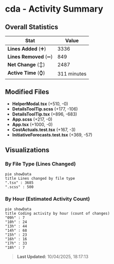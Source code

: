 # cda - Activity Summary 

## Overall Statistics

| Stat                   | Value                                                             |
| ---------------------- | ----------------------------------------------------------------- |
| **Lines Added** (➕)   | 3336                                          |
| **Lines Removed** (➖) | 849                                        |
| **Net Change** (↕)    | 2487                |
| **Active Time** (⌚)   | 311 minutes |


## Modified Files
- **HelperModal.tsx** (+510, -0)
- **DetailsToolTip.scss** (+177, -106)
- **DetailsToolTip.tsx** (+896, -683)
- **App.scss** (+217, -0)
- **App.tsx** (+1000, -0)
- **CostActuals.test.tsx** (+167, -3)
- **InitiativeForecasts.test.tsx** (+369, -57)

## Visualizations

### By File Type (Lines Changed)

```mermaid
pie showData
title Lines changed by file type
".tsx" : 3685
".scss" : 500
```

### By Hour (Estimated Activity Count)

```mermaid
pie showData
title Coding activity by hour (count of changes)
"09h" : 7
"10h" : 24
"13h" : 44
"14h" : 68
"15h" : 23
"16h" : 16
"17h" : 33
"18h" : 7
```


> **Last Updated:** 10/04/2025, 18:17:13